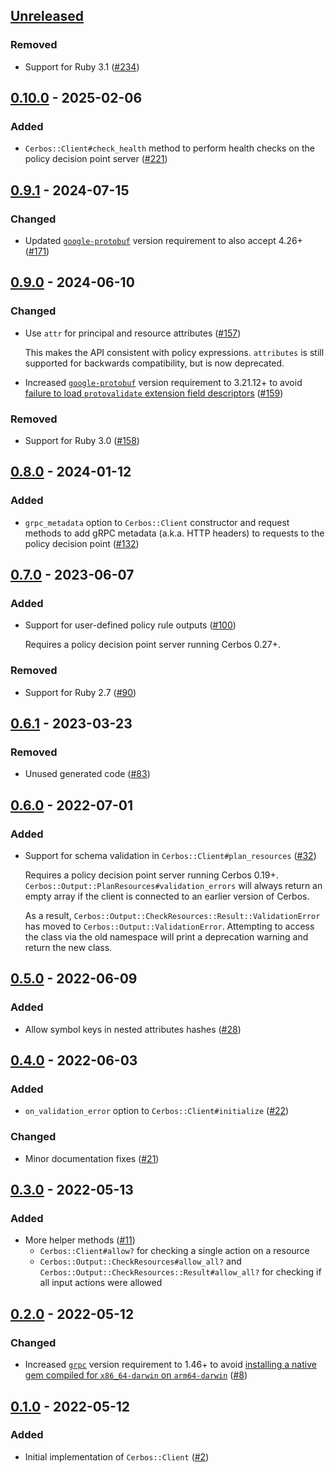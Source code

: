 ## [Unreleased]

### Removed

- Support for Ruby 3.1 ([#234](https://github.com/cerbos/cerbos-sdk-ruby/pull/234))

## [0.10.0] - 2025-02-06

### Added

- `Cerbos::Client#check_health` method to perform health checks on the policy decision point server ([#221](https://github.com/cerbos/cerbos-sdk-ruby/pull/221))

## [0.9.1] - 2024-07-15

### Changed

- Updated [`google-protobuf`] version requirement to also accept 4.26+ ([#171](https://github.com/cerbos/cerbos-sdk-ruby/pull/171))

## [0.9.0] - 2024-06-10

### Changed

- Use `attr` for principal and resource attributes ([#157](https://github.com/cerbos/cerbos-sdk-ruby/pull/157))

  This makes the API consistent with policy expressions.
  `attributes` is still supported for backwards compatibility, but is now deprecated.

- Increased [`google-protobuf`] version requirement to 3.21.12+ to avoid [failure to load `protovalidate` extension field descriptors](https://github.com/protocolbuffers/upb/pull/1034) ([#159](https://github.com/cerbos/cerbos-sdk-ruby/pull/159))

### Removed

- Support for Ruby 3.0 ([#158](https://github.com/cerbos/cerbos-sdk-ruby/pull/158))

## [0.8.0] - 2024-01-12

### Added

- `grpc_metadata` option to `Cerbos::Client` constructor and request methods to add gRPC metadata (a.k.a. HTTP headers) to requests to the policy decision point ([#132](https://github.com/cerbos/cerbos-sdk-ruby/pull/132))

## [0.7.0] - 2023-06-07

### Added

- Support for user-defined policy rule outputs ([#100](https://github.com/cerbos/cerbos-sdk-ruby/pull/100))

  Requires a policy decision point server running Cerbos 0.27+.

### Removed

- Support for Ruby 2.7 ([#90](https://github.com/cerbos/cerbos-sdk-ruby/pull/90))

## [0.6.1] - 2023-03-23

### Removed

- Unused generated code ([#83](https://github.com/cerbos/cerbos-sdk-ruby/pull/83))

## [0.6.0] - 2022-07-01

### Added

- Support for schema validation in `Cerbos::Client#plan_resources` ([#32](https://github.com/cerbos/cerbos-sdk-ruby/pull/32))

  Requires a policy decision point server running Cerbos 0.19+.
  `Cerbos::Output::PlanResources#validation_errors` will always return an empty array if the client is connected to an earlier version of Cerbos.

  As a result, `Cerbos::Output::CheckResources::Result::ValidationError` has moved to `Cerbos::Output::ValidationError`.
  Attempting to access the class via the old namespace will print a deprecation warning and return the new class.

## [0.5.0] - 2022-06-09

### Added

- Allow symbol keys in nested attributes hashes ([#28](https://github.com/cerbos/cerbos-sdk-ruby/pull/28))

## [0.4.0] - 2022-06-03

### Added

- `on_validation_error` option to `Cerbos::Client#initialize` ([#22](https://github.com/cerbos/cerbos-sdk-ruby/pull/22))

### Changed

- Minor documentation fixes ([#21](https://github.com/cerbos/cerbos-sdk-ruby/pull/21))

## [0.3.0] - 2022-05-13

### Added

- More helper methods ([#11](https://github.com/cerbos/cerbos-sdk-ruby/pull/11))
  - `Cerbos::Client#allow?` for checking a single action on a resource
  - `Cerbos::Output::CheckResources#allow_all?` and `Cerbos::Output::CheckResources::Result#allow_all?` for checking if all input actions were allowed

## [0.2.0] - 2022-05-12

### Changed

- Increased [`grpc`] version requirement to 1.46+ to avoid [installing a native gem compiled for `x86_64-darwin` on `arm64-darwin`](https://github.com/grpc/grpc/issues/29100) ([#8](https://github.com/cerbos/cerbos-sdk-ruby/pull/8))

## [0.1.0] - 2022-05-12

### Added

- Initial implementation of `Cerbos::Client` ([#2](https://github.com/cerbos/cerbos-sdk-ruby/pull/2))

[Unreleased]: https://github.com/cerbos/cerbos-sdk-ruby/compare/v0.10.0...HEAD
[0.10.0]: https://github.com/cerbos/cerbos-sdk-ruby/compare/v0.9.1...v0.10.0
[0.9.1]: https://github.com/cerbos/cerbos-sdk-ruby/compare/v0.9.0...v0.9.1
[0.9.0]: https://github.com/cerbos/cerbos-sdk-ruby/compare/v0.8.0...v0.9.0
[0.8.0]: https://github.com/cerbos/cerbos-sdk-ruby/compare/v0.7.0...v0.8.0
[0.7.0]: https://github.com/cerbos/cerbos-sdk-ruby/compare/v0.6.1...v0.7.0
[0.6.1]: https://github.com/cerbos/cerbos-sdk-ruby/compare/v0.6.0...v0.6.1
[0.6.0]: https://github.com/cerbos/cerbos-sdk-ruby/compare/v0.5.0...v0.6.0
[0.5.0]: https://github.com/cerbos/cerbos-sdk-ruby/compare/v0.4.0...v0.5.0
[0.4.0]: https://github.com/cerbos/cerbos-sdk-ruby/compare/v0.3.0...v0.4.0
[0.3.0]: https://github.com/cerbos/cerbos-sdk-ruby/compare/v0.2.0...v0.3.0
[0.2.0]: https://github.com/cerbos/cerbos-sdk-ruby/compare/v0.1.0...v0.2.0
[0.1.0]: https://github.com/cerbos/cerbos-sdk-ruby/compare/4481009e9dec2e1e6a2df8ea2f828690ceabbefc...v0.1.0
[`google-protobuf`]: https://rubygems.org/gems/google-protobuf
[`grpc`]: https://rubygems.org/gems/grpc
